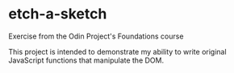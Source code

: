 # etch-a-sketch
Exercise from the Odin Project's Foundations course

This project is intended to demonstrate my ability to write original JavaScript functions that manipulate the DOM.
